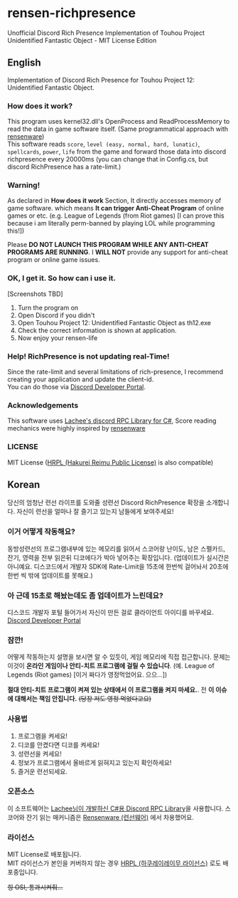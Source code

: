 # rensen-richpresence
Unofficial Discord Rich Presence Implementation of Touhou Project Unidentified Fantastic Object - MIT License Edition

## English
Implementation of Discord Rich Presence for Touhou Project 12: Unidentified Fantastic Object.  
  
### How does it work?
This program uses kernel32.dll's OpenProcess and ReadProcessMemory to read the data in game software itself. (Same programmatical approach with [rensenware](https://github.com/0x00000FF/rensenware-cut))  
This software reads `score`, `level (easy, normal, hard, lunatic)`, `spellcards`, `power`, `life` from the game and forward those data into discord richpresence every 20000ms (you can change that in Config.cs, but discord RichPresence has a rate-limit.)

### Warning!
As declared in **How does it work** Section, It directly accesses memory of game software. which means **It can trigger Anti-Cheat Program** of online games or etc. (e.g. League of Legends (from Riot games) \[I can prove this because i am literally perm-banned by playing LOL while programming this!\])  
  
Please **DO NOT LAUNCH THIS PROGRAM WHILE ANY ANTI-CHEAT PROGRAMS ARE RUNNING**. I **WILL NOT** provide any support for anti-cheat program or online game issues.

### OK, I get it. So how can i use it.
[Screenshots TBD]  
1. Turn the program on
2. Open Discord if you didn't
3. Open Touhou Project 12: Unidentified Fantastic Object as th12.exe
4. Check the correct information is shown at application.
5. Now enjoy your rensen-life

### Help! RichPresence is not updating real-Time!
Since the rate-limit and several limitations of rich-presence, I recommend creating your application and update the client-id.  
You can do those via [Discord Developer Portal](https://discordapp.com/developers).  

### Acknowledgements
This software uses [Lachee's discord RPC Library for C#](https://github.com/Lachee/discord-rpc-csharp), Score reading mechanics were highly inspired by [rensenware](https://github.com/0x00000FF/rensenware-cut)

### LICENSE
MIT License ([HRPL (Hakurei Reimu Public License)](https://github.com/Alex4386/HRPL) is also compatible)

## Korean
당신의 엄청난 련선 라이프를 도와줄 성련선 Discord RichPresence 확장을 소개합니다. 자신이 련선을 얼마나 잘 즐기고 있는지 남들에게 보여주세요!

### 이거 어떻게 작동해요?
동방성련선의 프로그램내부에 있는 메모리를 읽어서 스코어랑 난이도, 남은 스펠카드, 잔기, 영력을 전부 읽은뒤 디코에다가 박아 넣어주는 확장입니다.
(업데이트가 실시간은 아니예요. 디스코드에서 개발자 SDK에 Rate-Limit을 15초에 한번씩 걸어놔서 20초에 한번 씩 밖에 업데이트를 못해요.)  

### 아 근데 15초로 해놨는데도 좀 업데이트가 느린데요?
디스코드 개발자 포털 들어가서 자신이 만든 걸로 클라이언트 아이디를 바꾸세요. [Discord Developer Portal](https://discordapp.com/developers)

### 잠깐!
어떻게 작동하는지 설명을 보시면 알 수 있듯이, 게임 메모리에 직접 접근합니다. 문제는 이것이 **온라인 게임이나 안티-치트 프로그램에 걸릴 수 있습니다**. (예. League of Legends (Riot games) \[이거 짜다가 영정먹었어요. 으으...\])  
  
**절대 안티-치트 프로그램이 켜져 있는 상태에서 이 프로그램을 켜지 마세요.**. 전 **이 이슈에 대해서는 책임 안집니다.**  ~~(당장 저도 영정 먹었다고요)~~

### 사용법
1. 프로그램을 켜세요!
2. 디코를 안켰다면 디코를 켜세요!
3. 성련선을 켜세요!
4. 정보가 프로그램에서 올바르게 읽혀지고 있는지 확인하세요!
5. 즐거운 련선되세요.

### 오픈소스
이 소프트웨어는 [Lachee님이 개발하신 C#용 Discord RPC Library](https://github.com/Lachee/discord-rpc-csharp)을 사용합니다. 스코어와 잔기 읽는 매커니즘은 [Rensenware (련선웨어)](https://github.com/0x00000FF/rensenware-cut) 에서 차용했어요.  

### 라이선스
MIT License로 배포됩니다.  
MIT 라이선스가 본인을 커버하지 않는 경우 [HRPL (하쿠레이레이무 라이선스)](https://github.com/Alex4386/HRPL) 로도 배포중입니다.  

~~힝 OSI, 통과시켜줘...~~
